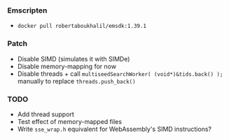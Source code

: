 ### Emscripten
- `docker pull robertaboukhalil/emsdk:1.39.1`

### Patch
- Disable SIMD (simulates it with SIMDe)
- Disable memory-mapping for now
- Disable threads + call `multiseedSearchWorker( (void*)&tids.back() );` manually to replace `threads.push_back()`

### TODO
- Add thread support
- Test effect of memory-mapped files
- Write `sse_wrap.h` equivalent for WebAssembly's SIMD instructions?
